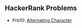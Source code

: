 ## HackerRank Problems

- Prb10: [Alternating Character](https://www.hackerrank.com/challenges/alternating-characters/problem?h_l=interview&isFullScreen=false&playlist_slugs%5B%5D%5B%5D=interview-preparation-kit&playlist_slugs%5B%5D%5B%5D=strings)
